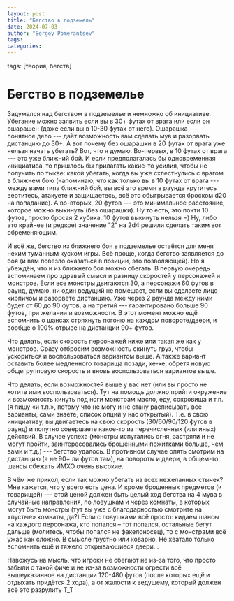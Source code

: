 ```yaml
---
layout: post
title: "Бегство в подземель"
date: 2024-07-03
author: "Sergey Pomerantsev"
tags:
categories:
---
```

tags: [теория, бегств]

# Бегство в подземелье

Задумался над бегством в подземелье и немножко об инициативе. Убегание можно заявить если вы в 30+ футах от врага или если он ошарашен (даже если вы в 10-30 футах от него). Ошарашка --- понятное дело --- даёт возможность вам сделать мув и разорвать дистанцию до 30+. А вот почему без ошарашки в 20 футах от врага уже нельзя начать убегать? Вот, что я думаю. Во-первых, в 10 футах от врага --- это уже ближний бой. И если предполагалась бы одновременная инициатива, то пришлось бы прилагать какие-то усилия, чтобы не получить по тыкве: какой убегать, когда вы уже схлестнулись с врагом в ближнем бою (напоминаю, что как только вы в 10 футах от врага --- между вами типа ближний бой, вы всё это время в раунде крутитесь вертитесь, атакуете и защищаетесь, всё это обыгрывается броском d20 на попадание). А во-вторых, 20 футов --- это минимальное расстояние, которое можно выкинуть (без ошарашки). Ну то есть, это почти 10 футов, просто бросая 2 кубика, 10 футов выкинуть нельзя =) Ну, либо это крайнее (и редкое) значение "2" на 2d4 решили сделать таким вот обременяющим.

И всё же, бегство из ближнего боя в подземелье остаётся для меня неким туманным куском игры. Всё проще, когда бегство заявляется до боя (и вам повезло оказаться в позиции, это позволяющей). Но я убеждён, что и из ближнего боя можно сбегать. В первую очередь вспоминаем про здравый смысл и разницу скоростей у персонажей и монстров. Если все монстры двигаются 30, а персонажи 60 футов в раунд, думаю, ни один ведущий не помешает, если вы сделаете лицо кирпичом и разорвёте дистанцию. Уже через 2 раунда между ними будет от 60 до 90 футов, а на третий --- гарантировано больше 90 футов, при желании и возможности. В этот момент можно ещё вспомнить о шансах стряхнуть погоню на каждом повороте/двери, и вообще о 100% отрыве на дистанции 90+ футов.

Что делать, если скорость персонажей ниже или такая же как у монстров. Сразу отбросим возможность скинуть груз, чтобы ускориться и воспользоваться вариантом выше. А также вариант оставить более медленного товарища позади, хе-хе, обретя новую общегрупповую скорость и вновь воспользоваться вариантов выше.

Что делать, если возможностей выше у вас нет (или вы просто не хотите ими воспользоваться). Тут на помощь должно прийти окружение и возможность кинуть под ноги монстрам масло, еду, сокровища и т.п. (я пишу «и т.п.», потому что не могу и не стану расписывать все варианты, сами знаете, список опций у нас открытый). Т.е. в свою инициативу, вы двигаетесь на свою скорость (30/60/90/120 футов в раунд) и попутно совершаете какое-то из перечисленных (или иных) действий. В случае успеха (монстры испугались огня, застряли и не могут пройти, заинтересовались брошенными пожитками больше, чем вами и т.д.) --- бегство удалось. В противном случае опять смотрим на дистанцию (а не 90+ ли футов там), на повороты и двери, в общем-то шансы сбежать ИМХО очень высокие.

В чём же прикол, если так можно убегать из всех нежеланных стычек? Мне кажется, что у всего есть цена. И кроме брошенных предметов (и товарищей) --- этой ценой должен быть целый ход бегства на 4 мува в случайные направления, по ловушкам и через комнаты, в которых могут быть монстры (тут вы уже с благодарностью смотрите на «пустые» комнаты, да?) Если с ловушками всё просто: кидаем шансы на каждого персонажа, кто попался – тот попался, остальные бегут дальше (молитесь, чтобы попался не факелоносец), то с монстрами всё ужас как сложно. В смысле грустно или коварно. Не хватало только вспомнить ещё и тяжело открывающиеся двери…

Навожусь на мысль, что игроки не сбегают не из-за того, что просто забыли о такой фиче и не из-за возможности огрести всё вышеуказанное на дистанции 120-480 футов (после которых ещё и отдыхать придётся 2 хода), а от жалости к ведущему, который должен всё это разрулить Т_Т
